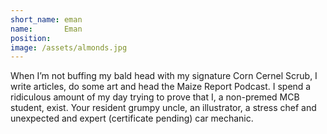 ```yaml
---
short_name: eman
name:		Eman
position:	
image: /assets/almonds.jpg
---
```

When I’m not buffing my bald head with my signature Corn Cernel Scrub, I write articles, do some art and head the Maize Report Podcast. I spend a ridiculous amount of my day trying to prove that I, a non-premed MCB student, exist. Your resident grumpy uncle, an illustrator, a stress chef and unexpected and expert (certificate pending) car mechanic.
